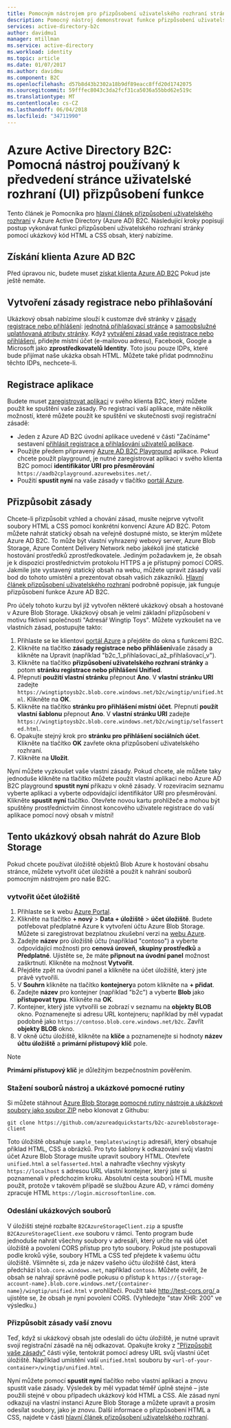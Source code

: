 ```yaml
---
title: Pomocným nástrojem pro přizpůsobení uživatelského rozhraní stránky v Azure Active Directory B2C | Microsoft Docs
description: Pomocný nástroj demonstrovat funkce přizpůsobení uživatelského rozhraní stránky v Azure Active Directory B2C.
services: active-directory-b2c
author: davidmu1
manager: mtillman
ms.service: active-directory
ms.workload: identity
ms.topic: article
ms.date: 01/07/2017
ms.author: davidmu
ms.component: B2C
ms.openlocfilehash: d57b8d43b2302a18b9df89eacc8ffd20d1742075
ms.sourcegitcommit: 59fffec8043c3da2fcf31ca5036a55bbd62e519c
ms.translationtype: MT
ms.contentlocale: cs-CZ
ms.lasthandoff: 06/04/2018
ms.locfileid: "34711990"
---
```

# <a name="azure-active-directory-b2c-a-helper-tool-used-to-demonstrate-the-page-user-interface-ui-customization-feature"></a>Azure Active Directory B2C: Pomocná nástroj používaný k předvedení stránce uživatelské rozhraní (UI) přizpůsobení funkce
Tento článek je Pomocníka pro [hlavní článek přizpůsobení uživatelského rozhraní](active-directory-b2c-reference-ui-customization.md) v Azure Active Directory (Azure AD) B2C. Následující kroky popisují postup vykonávat funkci přizpůsobení uživatelského rozhraní stránky pomocí ukázkový kód HTML a CSS obsah, který nabízíme.

## <a name="get-an-azure-ad-b2c-tenant"></a>Získání klienta Azure AD B2C
Před úpravou nic, budete muset [získat klienta Azure AD B2C](active-directory-b2c-get-started.md) Pokud jste ještě nemáte.

## <a name="create-a-sign-up-or-sign-in-policy"></a>Vytvoření zásady registrace nebo přihlašování
Ukázkový obsah nabízíme slouží k customze dvě stránky v [zásady registrace nebo přihlášení](active-directory-b2c-reference-policies.md): [jednotná přihlašovací stránce](active-directory-b2c-reference-ui-customization.md) a [samoobslužné uplatňovaná atributy stránky](active-directory-b2c-reference-ui-customization.md). Když [vytváření zásad vaše registrace nebo přihlášení](active-directory-b2c-reference-policies.md#create-a-sign-up-or-sign-in-policy), přidejte místní účet (e-mailovou adresu), Facebook, Google a Microsoft jako **zprostředkovatelů Identity**. Toto jsou pouze IDPs, které bude přijímat naše ukázka obsah HTML.  Můžete také přidat podmnožinu těchto IDPs, nechcete-li.

## <a name="register-an-application"></a>Registrace aplikace
Budete muset [zaregistrovat aplikaci](active-directory-b2c-app-registration.md) v svého klienta B2C, který můžete použít ke spuštění vaše zásady. Po registraci vaší aplikace, máte několik možností, které můžete použít ke spuštění ve skutečnosti svojí registrační zásadě:

* Jeden z Azure AD B2C úvodní aplikace uvedené v části "Začínáme" sestavení [přihlásit registrace a přihlašování uživatelů aplikace](active-directory-b2c-overview.md).
* Použijte předem připravený [Azure AD B2C Playground](https://aadb2cplayground.azurewebsites.net) aplikace. Pokud chcete použít playground, je nutné zaregistrovat aplikaci v svého klienta B2C pomocí **identifikátor URI pro přesměrování** `https://aadb2cplayground.azurewebsites.net/`.
* Použití **spustit nyní** na vaše zásady v tlačítko [portál Azure](https://portal.azure.com/).

## <a name="customize-your-policy"></a>Přizpůsobit zásady
Chcete-li přizpůsobit vzhled a chování zásad, musíte nejprve vytvořit soubory HTML a CSS pomocí konkrétní konvencí Azure AD B2C. Potom můžete nahrát statický obsah na veřejně dostupné místo, se kterým můžete Azure AD B2C. To může být vlastní vyhrazený webový server, Azure Blob Storage, Azure Content Delivery Network nebo jakékoli jiné statické hostování prostředků zprostředkovatele. Jediným požadavkem je, že obsah je k dispozici prostřednictvím protokolu HTTPS a je přístupný pomocí CORS. Jakmile jste vystavený statický obsah na webu, můžete upravit zásady vaší bod do tohoto umístění a prezentovat obsah vašich zákazníků. [Hlavní článek přizpůsobení uživatelského rozhraní](active-directory-b2c-reference-ui-customization.md) podrobně popisuje, jak funguje přizpůsobení funkce Azure AD B2C.

Pro účely tohoto kurzu byl již vytvořen některé ukázkový obsah a hostované v Azure Blob Storage. Ukázkový obsah je velmi základní přizpůsobení v motivu fiktivní společnosti "Adresář Wingtip Toys". Můžete vyzkoušet na ve vlastních zásad, postupujte takto:

1. Přihlaste se ke klientovi [portál Azure](https://portal.azure.com/) a přejděte do okna s funkcemi B2C.
2. Klikněte na tlačítko **zásady registrace nebo přihlášení**vaše zásady a klikněte na Upravit (například "b2c\_1\_přihlašovací\_až\_přihlašovací\_v").
3. Klikněte na tlačítko **přizpůsobení uživatelského rozhraní stránky** a potom **stránku registrace nebo přihlášení Unified**.
4. Přepnutí **použití vlastní stránku** přepnout **Ano**. V **vlastní stránku URI** zadejte `https://wingtiptoysb2c.blob.core.windows.net/b2c/wingtip/unified.html`. Klikněte na **OK**.
5. Klikněte na tlačítko **stránku pro přihlášení místní účet**. Přepnutí **použít vlastní šablonu** přepnout **Ano**. V **vlastní stránku URI** zadejte `https://wingtiptoysb2c.blob.core.windows.net/b2c/wingtip/selfasserted.html`.
6. Opakujte stejný krok pro **stránku pro přihlášení sociálních účet**.
   Klikněte na tlačítko **OK** zavřete okna přizpůsobení uživatelského rozhraní.
7. Klikněte na **Uložit**.

Nyní můžete vyzkoušet vaše vlastní zásady. Pokud chcete, ale můžete taky jednoduše klikněte na tlačítko můžete použít vlastní aplikaci nebo Azure AD B2C playground **spustit nyní** příkazu v okně zásady. V rozevíracím seznamu vyberte aplikaci a vyberte odpovídající identifikátor URI pro přesměrování. Klikněte **spustit nyní** tlačítko. Otevřete novou kartu prohlížeče a mohou být spuštěny prostřednictvím činnost koncového uživatele registrace do vaší aplikace pomocí nový obsah v místní!

## <a name="upload-the-sample-content-to-azure-blob-storage"></a>Tento ukázkový obsah nahrát do Azure Blob Storage
Pokud chcete používat úložiště objektů Blob Azure k hostování obsahu stránce, můžete vytvořit účet úložiště a použít k nahrání souborů pomocným nástrojem pro naše B2C.

### <a name="create-a-storage-account"></a>vytvořit účet úložiště
1. Přihlaste se k webu [Azure Portal](https://portal.azure.com/).
2. Klikněte na tlačítko **+ nový** > **Data + úložiště** > **účet úložiště**. Budete potřebovat předplatné Azure k vytvoření účtu Azure Blob Storage. Můžete si zaregistrovat bezplatnou zkušební verzi na [webu Azure](https://azure.microsoft.com/pricing/free-trial/).
3. Zadejte **název** pro úložiště účtu (například "contoso") a vyberte odpovídající možnosti pro **cenová úroveň**, **skupiny prostředků** a  **Předplatné**. Ujistěte se, že máte **připnout na úvodní panel** možnost zaškrtnutí. Klikněte na možnost **Vytvořit**.
4. Přejděte zpět na úvodní panel a klikněte na účet úložiště, který jste právě vytvořili.
5. V **Souhrn** klikněte na tlačítko **kontejnery**a potom klikněte na **+ přidat**.
6. Zadejte **název** pro kontejner (například "b2c") a vyberte **Blob** jako **přistupovat typu**. Klikněte na **OK**.
7. Kontejner, který jste vytvořili se zobrazí v seznamu na **objekty BLOB** okno. Poznamenejte si adresu URL kontejneru; například by měl vypadat podobně jako `https://contoso.blob.core.windows.net/b2c`. Zavřít **objekty BLOB** okno.
8. V okně účtu úložiště, klikněte na **klíče** a poznamenejte si hodnoty **název účtu úložiště** a **primární přístupový klíč** pole.

> [!NOTE]
> **Primární přístupový klíč** je důležitým bezpečnostním pověřením.
> 
> 

### <a name="download-the-helper-tool-and-sample-files"></a>Stažení souborů nástroj a ukázkové pomocné rutiny
Si můžete stáhnout [Azure Blob Storage pomocné rutiny nástroje a ukázkové soubory jako soubor ZIP](https://github.com/azureadquickstarts/b2c-azureblobstorage-client/archive/master.zip) nebo klonovat z Githubu:

```
git clone https://github.com/azureadquickstarts/b2c-azureblobstorage-client
```

Toto úložiště obsahuje `sample_templates\wingtip` adresáři, který obsahuje příklad HTML, CSS a obrázků. Pro tyto šablony k odkazování svůj vlastní účet Azure Blob Storage musíte upravit soubory HTML. Otevřete `unified.html` a `selfasserted.html` a nahraďte všechny výskyty `https://localhost` s adresou URL vlastní kontejner, který jste si poznamenali v předchozím kroku. Absolutní cesta souborů HTML musíte použít, protože v takovém případě se službou Azure AD, v rámci domény zpracuje HTML `https://login.microsoftonline.com`.

### <a name="upload-the-sample-files"></a>Odeslání ukázkových souborů
V úložišti stejné rozbalte `B2CAzureStorageClient.zip` a spusťte `B2CAzureStorageClient.exe` souboru v rámci. Tento program bude jednoduše nahrát všechny soubory v adresáři, který určíte na váš účet úložiště a povolení CORS přístup pro tyto soubory. Pokud jste postupovali podle kroků výše, soubory HTML a CSS teď přejdete k vašemu účtu úložiště. Všimněte si, zda je název vašeho účtu úložiště část, která předchází `blob.core.windows.net`, například `contoso`. Můžete ověřit, že obsah se nahrají správně podle pokusu o přístup k `https://{storage-account-name}.blob.core.windows.net/{container-name}/wingtip/unified.html` v prohlížeči. Použít také [ http://test-cors.org/ ](http://test-cors.org/) a ujistěte se, že obsah je nyní povolení CORS. (Vyhledejte "stav XHR: 200" ve výsledku.)

### <a name="customize-your-policy-again"></a>Přizpůsobit zásady vaší znovu
Teď, když si ukázkový obsah jste odeslali do účtu úložiště, je nutné upravit svojí registrační zásadě na něj odkazovat. Opakujte kroky z ["Přizpůsobit vaše zásady"](#customize-your-policy) části výše, tentokrát pomocí adresy URL svůj vlastní účet úložiště. Například umístění vaší `unified.html` souboru by `<url-of-your-container>/wingtip/unified.html`.

Nyní můžete pomocí **spustit nyní** tlačítko nebo vlastní aplikaci a znovu spustit vaše zásady. Výsledek by měl vypadat téměř úplně stejné – jste použili stejné v obou případech ukázkový kód HTML a CSS. Ale zásad nyní odkazují na vlastní instanci Azure Blob Storage a můžete upravit a prosím odesílat soubory, jako je znovu. Další informace o přizpůsobení HTML a CSS, najdete v části [hlavní článek přizpůsobení uživatelského rozhraní](active-directory-b2c-reference-ui-customization.md).

